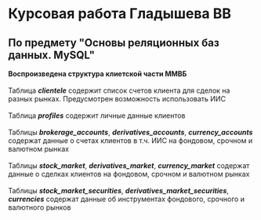 # Курсовая работа Гладышева ВВ
## По предмету "Основы реляционных баз данных. MySQL"

**Воспроизведена структура клиетской части ММВБ**
<br><br>Таблица ***clientele*** содержит список счетов клиента для сделок на разных рынках. Предусмотрен возможность использовать ИИС
<br><br>Таблица ***profiles*** содержит личные данные клиентов
<br><br>Таблицы ***brokerage_accounts***, ***derivatives_accounts***, ***currency_accounts*** содержат данные о счетах клиентов в т.ч. ИИС на фондовом, срочном и валютном рынках
<br><br>Таблицы ***stock_market***, ***derivatives_market***, ***currency_market*** содержат данные о сделках клиентов на фондовом, срочном и валютном рынках
<br><br>Таблицы ***stock_market_securities***, ***derivatives_market_securities***, ***currencies*** содержат данные об инструментах фондового, срочного и валютного рынков
